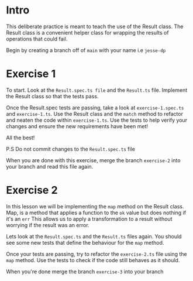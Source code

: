 # Intro
This deliberate practice is meant to teach the use of the Result class.
The Result class is a convenient helper class for wrapping the results of operations that could fail.

Begin by creating a branch off of `main` with your name i.e `jesse-dp`

# Exercise 1
To start. Look at the `Result.spec.ts file` and the `Result.ts` file.
Implement the Result class so that the tests pass.

Once the Result.spec tests are passing, take a look at `exercise-1.spec.ts` and `exercise-1.ts`.
Use the Result class and the `match` method to refactor and neaten the code within `exercise-1.ts`.
Use the tests to help verify your changes and ensure the new requirements have been met!

All the best!

P.S Do not commit changes to the `Result.spec.ts` file

When you are done with this exercise, merge the branch `exercise-2` into your branch and read this file again.

# Exercise 2
In this lesson we will be implementing the `map` method on the Result class.
Map, is a method that applies a function to the `ok` value but does nothing if it's an `err`
This allows us to apply a transformation to a result without worrying if the result was an error.

Lets look at the `Result.spec.ts` and the `Result.ts` files again.
You should see some new tests that define the behaviour for the `map` method.

Once your tests are passing, try to refactor the `exercise-2.ts` file using the `map` method.
Use the tests to check if the code still behaves as it should.

When you're done merge the branch `exercise-3` into your branch
